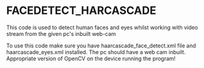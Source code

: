 # FACEDETECT_HARCASCADE

This code is used to detect human faces and eyes whilst working with video stream from the given pc's inbuilt web-cam

To use this code make sure you have haarcascade_face_detect.xml file and haarcascade_eyes.xml installed. The pc should have a web cam inbuilt. Appropriate version of OpenCV on the device running the program!
